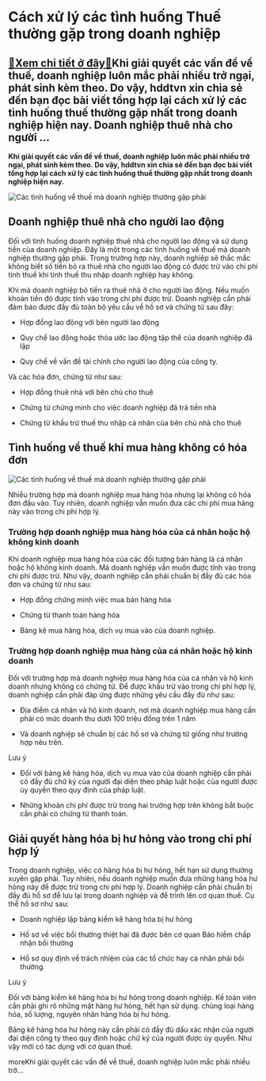 Cách xử lý các tình huống Thuế thường gặp trong doanh nghiệp
============================================================

[:gift:Xem chi tiết ở đây:gift:](https://hddtvn.com/cach-xu-ly-cac-tinh-huong-thue-thuong-gap-trong-doanh-nghiep/)Khi giải quyết các vấn đề về thuế, doanh nghiệp luôn mắc phải nhiều trở ngại, phát sinh kèm theo. Do vậy, hddtvn xin chia sẻ đến bạn đọc bài viết tổng hợp lại cách xử lý các tình huống thuế thường gặp nhất trong doanh nghiệp hiện nay. Doanh nghiệp thuê nhà cho người …
----------------------------------------------------------------------------------------------------------------------------------------------------------------------------------------------------------------------------------------------------------------------------

**Khi giải quyết các vấn đề về thuế, doanh nghiệp luôn mắc phải nhiều trở ngại, phát sinh kèm theo. Do vậy, hddtvn xin chia sẻ đến bạn đọc bài viết tổng hợp lại cách xử lý các tình huống thuế thường gặp nhất trong doanh nghiệp hiện nay.**


![Các tình huống về thuế mà doanh nghiệp thường gặp phải](https://hddtvn.com/wp-content/uploads/2021/01/tax-4.jpg)


Doanh nghiệp thuê nhà cho người lao động
----------------------------------------


Đối với tình huống doanh nghiệp thuê nhà cho người lao động và sử dụng tiền của doanh nghiệp. Đây là một trong các tình huống về thuế mà doanh nghiệp thường gặp phải. Trong trường hợp này, doanh nghiệp sẽ thắc mắc không biết số tiền bỏ ra thuê nhà cho người lao động có được trừ vào chi phí tính thuế khi tính thuế thu nhập doanh nghiệp hay không.


Khi mà doanh nghiệp bỏ tiền ra thuê nhà ở cho người lao động. Nếu muốn khoản tiền đó được tính vào trong chi phí được trừ. Doanh nghiệp cần phải đảm bảo được đầy đủ toàn bộ yêu cầu về hồ sơ và chứng từ sau đây:




* Hợp đồng lao động với bên người lao động

* Quy chế lao động hoặc thỏa ước lao động tập thể của doanh nghiệp đã lập

* Quy chế về vấn đề tài chính cho người lao động của công ty.



Và các hóa đơn, chứng từ như sau:




* Hợp đồng thuê nhà với bên chủ cho thuê

* Chứng từ chứng minh cho việc doanh nghiệp đã trả tiền nhà

* Chứng từ khấu trừ thuế thu nhập cá nhân của bên chủ nhà cho thuê



Tình huống về thuế khi mua hàng không có hóa đơn
------------------------------------------------


![Các tình huống về thuế mà doanh nghiệp thường gặp phải](https://hddtvn.com/wp-content/uploads/2021/01/tax-forms.jpg)


Nhiều trường hợp mà doanh nghiệp mua hàng hóa nhưng lại không có hóa đơn đầu vào. Tuy nhiên, doanh nghiệp vẫn muốn đưa các chi phí mua hàng này vào trong chi phí hợp lý.


### Trường hợp doanh nghiệp mua hàng hóa của cá nhân hoặc hộ không kinh doanh


Khi doanh nghiệp mua hàng hóa của các đối tượng bán hàng là cá nhân hoặc hộ không kinh doanh. Mà doanh nghiệp vẫn muốn được tính vào trong  chi phí được trừ. Như vậy, doanh nghiệp cần phải chuẩn bị đầy đủ các hóa đơn và chứng từ như sau:




* Hợp đồng chứng minh việc mua bán hàng hóa

* Chứng từ thanh toán hàng hóa

* Bảng kê mua hàng hóa, dịch vụ mua vào của doanh nghiệp.



### Trường hợp doanh nghiệp mua hàng của cá nhân hoặc hộ kinh doanh


Đối với trường hợp mà doanh nghiệp mua hàng hóa của cá nhân và hộ kinh doanh nhưng không có chứng từ. Để được khấu trừ vào trong chi phí hợp lý, doanh nghiệp cần phải đáp ứng được những yêu cầu đầy đủ như sau:




* Địa điểm cá nhân và hộ kinh doanh, nơi mà doanh nghiệp mua hàng cần phải có mức doanh thu dưới 100 triệu đồng trên 1 năm

* Và doanh nghiệp sẽ chuẩn bị các hồ sơ và chứng từ giống như trường hợp nêu trên.



Lưu ý




* Đối với bảng kê hàng hóa, dịch vụ mua vào của doanh nghiệp cần phải có đầy đủ chữ ký của người đại diện theo pháp luật hoặc của người được ủy quyền theo quy định của pháp luật.

* Những khoản chi phí được trừ trong hai trường hợp trên không bắt buộc cần phải có chứng từ thanh toán.



Giải quyết hàng hóa bị hư hỏng vào trong chi phí hợp lý
-------------------------------------------------------


Trong doanh nghiệp, việc có hàng hóa bị hư hỏng, hết hạn sử dụng thường xuyên gặp phải. Tuy nhiên, nếu doanh nghiệp muốn đưa những hàng hóa hư hỏng này để được trừ trong chi phí hợp lý. Doanh nghiệp cần phải chuẩn bị đầy đủ hồ sơ để lưu lại trong doanh nghiệp và để trình lên cơ quan thuế. Cụ thể hồ sơ như sau:




* Doanh nghiệp lập bảng kiểm kê hàng hóa bị hư hỏng

* Hồ sơ về việc bồi thường thiệt hại đã được bên cơ quan Bảo hiểm chấp nhận bồi thường

* Hồ sơ quy định về trách nhiệm của các tổ chức hay cá nhân phải bồi thường.



Lưu ý


Đối với bảng kiểm kê hàng hóa bị hư hỏng trong doanh nghiệp. Kế toán viên cần phải ghi rõ những mặt hàng hư hỏng, hết hạn sử dụng. chủng loại hàng hóa, số lượng, nguyên nhân hàng hóa bị hư hỏng.


Bảng kê hàng hóa hư hỏng này cần phải có đầy đủ dấu xác nhận của người đại diện công ty theo quy định hoặc chữ ký của người được ủy quyền. Như vậy mới có tác dụng với cơ quan thuế.


moreKhi giải quyết các vấn đề về thuế, doanh nghiệp luôn mắc phải nhiều trở…

